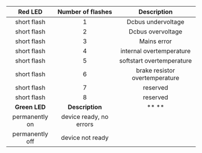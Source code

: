 | **Red LED** | **Number of flashes** | **Description** |
| :---: | :---: | :---: |
| short flash | 1 | Dcbus undervoltage |
| short flash | 2 | Dcbus overvoltage |
| short flash | 3 | Mains error |
| short flash | 4 | internal overtemperature |
| short flash | 5 | softstart overtemperature |
| short flash | 6 | brake resistor overtemperature |
| short flash | 7 | reserved |
| short flash | 8 | reserved |
| **Green LED** | **Description** | ** ** |
| permanently on | device ready, no errors |   |
| permanently off | device not ready |   |
